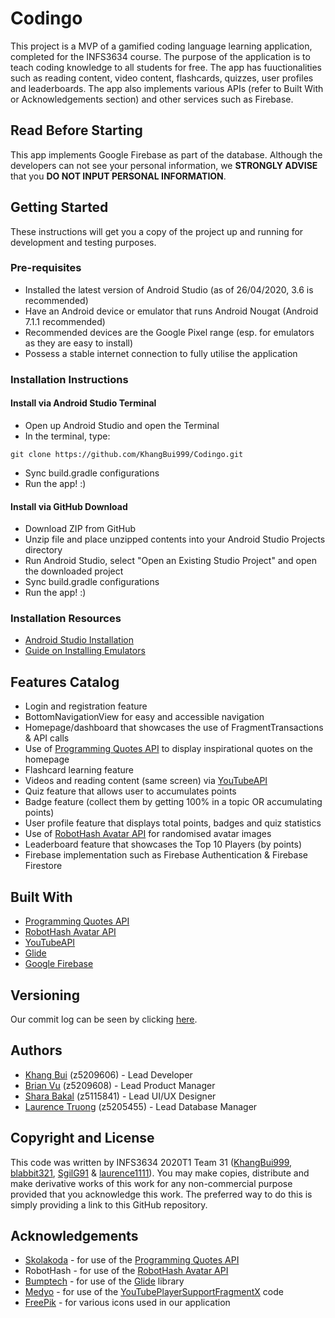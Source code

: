 # Codingo
This project is a MVP of a gamified coding language learning application, completed for the INFS3634 course.
The purpose of the application is to teach coding knowledge to all students for free. The app has fuuctionalities such 
as reading content, video content, flashcards, quizzes, user profiles and leaderboards. The app also implements various
APIs (refer to Built With or Acknowledgements section) and other services such as Firebase.

## Read Before Starting
This app implements Google Firebase as part of the database. Although the developers can not see your personal information, we <b>STRONGLY ADVISE</b> that you <b>DO NOT INPUT PERSONAL INFORMATION</b>.

## Getting Started
These instructions will get you a copy of the project up and running for development and testing purposes.

### Pre-requisites
* Installed the latest version of Android Studio (as of 26/04/2020, 3.6 is recommended)
* Have an Android device or emulator that runs Android Nougat (Android 7.1.1 recommended)
* Recommended devices are the Google Pixel range (esp. for emulators as they are easy to install)
* Possess a stable internet connection to fully utilise the application

### Installation Instructions
#### Install via Android Studio Terminal
* Open up Android Studio and open the Terminal
* In the terminal, type:
```
git clone https://github.com/KhangBui999/Codingo.git
```
* Sync build.gradle configurations
* Run the app! :)

#### Install via GitHub Download
* Download ZIP from GitHub
* Unzip file and place unzipped contents into your Android Studio Projects directory
* Run Android Studio, select "Open an Existing Studio Project" and open the downloaded project
* Sync build.gradle configurations
* Run the app! :)

### Installation Resources
* [Android Studio Installation](https://developer.android.com/studio)
* [Guide on Installing Emulators](https://developer.android.com/studio/run/emulator#install)

## Features Catalog
* Login and registration feature
* BottomNavigationView for easy and accessible navigation
* Homepage/dashboard that showcases the use of FragmentTransactions & API calls
* Use of [Programming Quotes API](https://github.com/skolakoda/programming-quotes-api) to display inspirational quotes on the homepage
* Flashcard learning feature
* Videos and reading content (same screen) via [YouTubeAPI](https://developers.google.com/youtube/v3)
* Quiz feature that allows user to accumulates points
* Badge feature (collect them by getting 100% in a topic OR accumulating points)
* User profile feature that displays total points, badges and quiz statistics
* Use of [RobotHash Avatar API](https://robohash.org/) for randomised avatar images
* Leaderboard feature that showcases the Top 10 Players (by points)
* Firebase implementation such as Firebase Authentication & Firebase Firestore

## Built With
* [Programming Quotes API](https://github.com/skolakoda/programming-quotes-api)
* [RobotHash Avatar API](https://robohash.org/)
* [YouTubeAPI](https://developers.google.com/youtube/v3)
* [Glide](https://github.com/bumptech/glide)
* [Google Firebase](https://firebase.google.com/)

## Versioning
Our commit log can be seen by clicking [here](https://github.com/KhangBui999/Codingo/commits/master).

## Authors
* [Khang Bui](https://github.com/KhangBui999) (z5209606) - Lead Developer
* [Brian Vu](https://github.com/blabbit321) (z5209608) - Lead Product Manager
* [Shara Bakal](https://github.com/SgilG91) (z5115841) - Lead UI/UX Designer
* [Laurence Truong](https://github.com/laurence1111) (z5205455) - Lead Database Manager

## Copyright and License
This code was written by INFS3634 2020T1 Team 31 ([KhangBui999](https://github.com/KhangBui999), [blabbit321](https://github.com/blabbit321), [SgilG91](https://github.com/SgilG91) & [laurence1111](https://github.com/laurence1111)).
You may make copies, distribute and make derivative works of this work for any non-commercial purpose provided that you acknowledge this work.
The preferred way to do this is simply providing a link to this GitHub repository.

## Acknowledgements
* [Skolakoda](https://github.com/skolakoda) - for use of the [Programming Quotes API](https://github.com/skolakoda/programming-quotes-api)
* RobotHash - for use of the [RobotHash Avatar API](https://robohash.org/)
* [Bumptech](https://github.com/bumptech) - for use of the [Glide](https://github.com/bumptech/glide) library
* [Medyo](https://gist.github.com/medyo) - for use of the [YouTubePlayerSupportFragmentX](https://gist.github.com/medyo/f226b967213c3b8ec6f6bebb5338a492) code
* [FreePik](https://www.flaticon.com/authors/freepik) - for various icons used in our application
